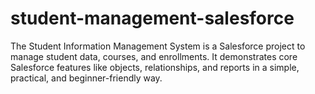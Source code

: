 # student-management-salesforce
The Student Information Management System is a Salesforce project to manage student data, courses, and enrollments. It demonstrates core Salesforce features like objects, relationships, and reports in a simple, practical, and beginner-friendly way.

